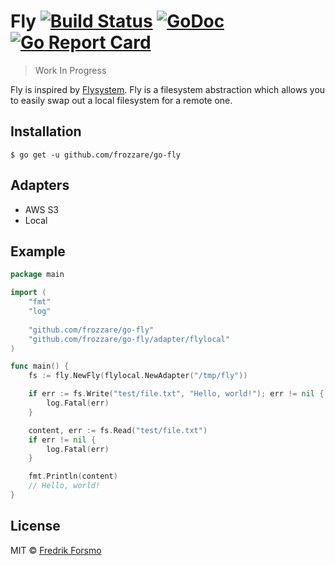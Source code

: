 # Fly [![Build Status](https://travis-ci.org/frozzare/go-fly.svg?branch=master)](https://travis-ci.org/frozzare/go-fly) [![GoDoc](https://godoc.org/github.com/frozzare/go-fly?status.svg)](https://godoc.org/github.com/frozzare/go-fly) [![Go Report Card](https://goreportcard.com/badge/github.com/frozzare/go-fly)](https://goreportcard.com/report/github.com/frozzare/go-fly)

> Work In Progress

Fly is inspired by [Flysystem](https://flysystem.thephpleague.com/). Fly is a filesystem abstraction which allows you to easily swap out a local filesystem for a remote one.

## Installation

```
$ go get -u github.com/frozzare/go-fly
```

## Adapters

* AWS S3
* Local

## Example

```go
package main

import (
    "fmt"
    "log"
    
    "github.com/frozzare/go-fly"
    "github.com/frozzare/go-fly/adapter/flylocal"
)

func main() {
	fs := fly.NewFly(flylocal.NewAdapter("/tmp/fly"))

	if err := fs.Write("test/file.txt", "Hello, world!"); err != nil {
		log.Fatal(err)
	}

	content, err := fs.Read("test/file.txt")
	if err != nil {
		log.Fatal(err)
	}

	fmt.Println(content)
	// Hello, world!
}
```

## License

MIT © [Fredrik Forsmo](https://github.com/frozzare)
